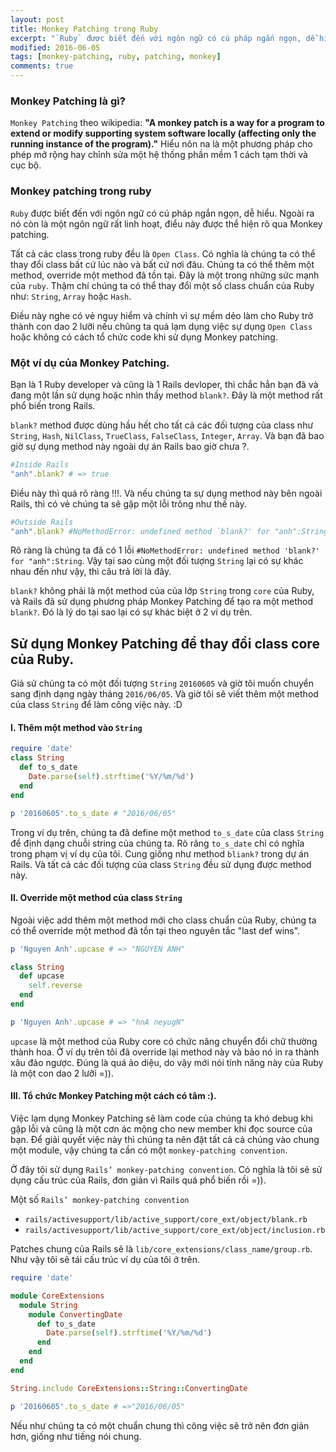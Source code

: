 ```yaml
---
layout: post
title: Monkey Patching trong Ruby
excerpt: "`Ruby` được biết đến với ngôn ngữ có cú pháp ngắn ngọn, dễ hiểu. Ngoài ra nó còn là một ngôn ngữ rất linh hoạt, điểu này được thể hiện rõ qua Monkey patching."
modified: 2016-06-05
tags: [monkey-patching, ruby, patching, monkey]
comments: true
---
```


### Monkey Patching là gì?

`Monkey Patching` theo wikipedia: **"A monkey patch is a way for a program to extend or modify supporting system software locally (affecting only the running instance of the program)."**
Hiểu nôn na là một phương pháp cho phép mở rộng hay chỉnh sửa một hệ thống phần mềm 1 cách tạm thời và cục bộ.

### Monkey patching trong ruby

`Ruby` được biết đến với ngôn ngữ có cú pháp ngắn ngọn, dễ hiểu. Ngoài ra nó còn là một ngôn ngữ rất linh hoạt, điểu này được thể hiện rõ qua Monkey patching.

Tất cả các class trong ruby đều là `Open Class`. Có nghĩa là chúng ta có thể thay đổi class bất cứ lúc nào và bất cứ nơi đâu. Chúng ta có thể thêm một method, override một method đã tồn tại. Đây là một trong những sức mạnh của `ruby`. Thậm chí chúng ta có thể thay đổi một số class chuẩn của Ruby như: `String`, `Array` hoặc `Hash`.

Điều này nghe có vẻ nguy hiểm và chính vì sự mềm dẻo làm cho Ruby trở thành con dao 2 lưỡi nếu chũng ta quá lạm dụng việc sự dụng `Open Class` hoặc không có cách tổ chức code khi sử dụng Monkey patching.

### Một ví dụ của Monkey Patching.

Bạn là 1 Ruby developer và cũng là 1 Rails devloper, thì chắc hẳn bạn đã và đang một lần sử dụng hoặc nhìn thấy method `blank?`. Đây là một method rất phổ biến trong Rails.

`blank?` method được dùng hầu hết cho tất cả các đối tượng của class như `String`, `Hash`, `NilClass`, `TrueClass`, `FalseClass`, `Integer`, `Array`. Và bạn đã bao giờ sự dụng method này ngoài dự án Rails bao giờ chưa ?. 

``` ruby
#Inside Rails
"anh".blank? # => true
```

Điều này thì quá rõ ràng !!!. Và nếu chúng ta sự dụng method này bên ngoài Rails, thì có vẻ chúng ta sẽ gặp một lỗi trông như thế này.

``` ruby
#Outside Rails
"anh".blank? #NoMethodError: undefined method `blank?' for "anh":String
```

Rõ ràng là chúng ta đã có 1 lỗi `#NoMethodError: undefined method 'blank?' for "anh":String`. Vậy tại sao cùng một đối tượng `String` lại có sự khác nhau đến như vậy, thì câu trả lời là đây.

`blank?` không phải là một method của của lớp `String` trong `core` của Ruby, và Rails đã sử dụng phương pháp Monkey Patching để tạo ra một method `blank?`. Đó là lý do tại sao lại có sự khác biệt ở 2 ví dụ trên.

## Sử dụng Monkey Patching để thay đổi class core của Ruby.

Giả sử chúng ta có một đối tượng `String` `20160605` và giờ tôi muốn chuyển sang định dạng ngày tháng `2016/06/05`. Và giờ tôi sẽ viết thêm một method của class `String` để làm công việc này. :D

#### I. Thêm một method vào `String`

```ruby
require 'date'
class String
  def to_s_date
    Date.parse(self).strftime('%Y/%m/%d')
  end
end

p '20160605'.to_s_date # "2016/06/05"
```


Trong ví dụ trên, chúng ta đã define một method `to_s_date` của class `String` để định dạng chuỗi string của chúng ta. Rõ rãng `to_s_date` chỉ có nghĩa trong phạm vị ví dụ của tôi. Cung giống như method `bliank?` trong dự án Rails. Và tất cả các đối tượng của class `String` đều sử dụng được method này. 

#### II. Override một method của class `String`

Ngoài việc add thêm một method mới cho class chuẩn của Ruby, chúng ta có thể override một method đã tồn tại theo nguyên tắc "last def wins".


```ruby
p 'Nguyen Anh'.upcase # => "NGUYEN ANH"

class String
  def upcase
    self.reverse
  end  
end

p 'Nguyen Anh'.upcase # => "hnA neyugN"
```


`upcase` là một method của Ruby core có chức năng chuyển đổi chữ thường thành hoa. Ở ví dụ trên tôi đã override lại method này và bảo nó in ra thành xâu đảo ngược. Đúng là quá ảo diệu, do vậy mới nói tính năng này của Ruby là một con dao 2 lưỡi =)).

#### III. Tổ chức Monkey Patching một cách có tâm :).

Việc lạm dụng Monkey Patching sẽ làm code của chúng ta khó debug khi gặp lỗi và cũng là một cơn ác mộng cho new member khi đọc source của bạn. Để giải quyết việc này thì chúng ta nên đặt tất cả cả chúng vào chung một module, vậy chúng ta cần có một `monkey-patching convention`.

Ở đây tôi sử dụng `Rails’ monkey-patching convention`. Có nghĩa là tôi sẽ sử dụng cấu trúc của Rails, đơn giản vì Rails quá phổ biến rồi =)).

Một số `Rails’ monkey-patching convention`

* `rails/activesupport/lib/active_support/core_ext/object/blank.rb`
* `rails/activesupport/lib/active_support/core_ext/object/inclusion.rb`

Patches chung của Rails sẽ là `lib/core_extensions/class_name/group.rb`. Như vậy tôi sẽ tái cấu trúc ví dụ của tôi ở trên. 

``` ruby
require 'date'

module CoreExtensions
  module String
    module ConvertingDate
      def to_s_date
        Date.parse(self).strftime('%Y/%m/%d')
      end
    end
  end
end

String.include CoreExtensions::String::ConvertingDate

p '20160605'.to_s_date # =>"2016/06/05"
```

Nếu như chúng ta có một chuẩn chung thì công việc sẽ trở nên đơn giản hơn, giống như tiếng nói chung.







